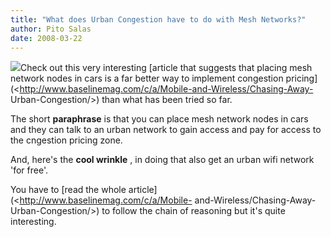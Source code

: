 ```yaml
---
title: "What does Urban Congestion have to do with Mesh Networks?"
author: Pito Salas
date: 2008-03-22
---
```




![](https://i0.wp.com/www.baselinemag.com/images/stories/ArticleImages/BL_2008_03/TrafficChrt1.jpg?w=584)Check
out this very interesting [article that suggests that placing mesh network
nodes in cars is a far better way to implement congestion
pricing](<http://www.baselinemag.com/c/a/Mobile-and-Wireless/Chasing-Away-
Urban-Congestion/>) than what has been tried so far.

The short **paraphrase** is that you can place mesh network nodes in cars and
they can talk to an urban network to gain access and pay for access to the
cngestion pricing zone.

And, here's the **cool wrinkle** , in doing that also get an urban wifi
network 'for free'.

You have to [read the whole article](<http://www.baselinemag.com/c/a/Mobile-
and-Wireless/Chasing-Away-Urban-Congestion/>) to follow the chain of reasoning
but it's quite interesting.


